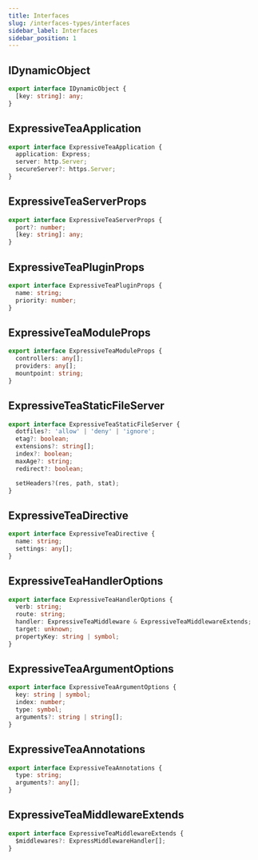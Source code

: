 ```yaml
---
title: Interfaces
slug: /interfaces-types/interfaces
sidebar_label: Interfaces
sidebar_position: 1
---
```


## IDynamicObject

```typescript
export interface IDynamicObject {
  [key: string]: any;
}
```

## ExpressiveTeaApplication

```typescript
export interface ExpressiveTeaApplication {
  application: Express;
  server: http.Server;
  secureServer?: https.Server;
}
```

## ExpressiveTeaServerProps

```typescript
export interface ExpressiveTeaServerProps {
  port?: number;
  [key: string]: any;
}
```

## ExpressiveTeaPluginProps

```typescript
export interface ExpressiveTeaPluginProps {
  name: string;
  priority: number;
}
```

## ExpressiveTeaModuleProps

```typescript
export interface ExpressiveTeaModuleProps {
  controllers: any[];
  providers: any[];
  mountpoint: string;
}
```

## ExpressiveTeaStaticFileServer

```typescript
export interface ExpressiveTeaStaticFileServer {
  dotfiles?: 'allow' | 'deny' | 'ignore';
  etag?: boolean;
  extensions?: string[];
  index?: boolean;
  maxAge?: string;
  redirect?: boolean;

  setHeaders?(res, path, stat);
}
```

## ExpressiveTeaDirective

```typescript
export interface ExpressiveTeaDirective {
  name: string;
  settings: any[];
}
```

## ExpressiveTeaHandlerOptions

```typescript
export interface ExpressiveTeaHandlerOptions {
  verb: string;
  route: string;
  handler: ExpressiveTeaMiddleware & ExpressiveTeaMiddlewareExtends;
  target: unknown;
  propertyKey: string | symbol;
}
```

## ExpressiveTeaArgumentOptions

```typescript
export interface ExpressiveTeaArgumentOptions {
  key: string | symbol;
  index: number;
  type: symbol;
  arguments?: string | string[];
}
```

## ExpressiveTeaAnnotations

```typescript
export interface ExpressiveTeaAnnotations {
  type: string;
  arguments?: any[];
}
```

## ExpressiveTeaMiddlewareExtends

```typescript
export interface ExpressiveTeaMiddlewareExtends {
  $middlewares?: ExpressMiddlewareHandler[];
}
```

